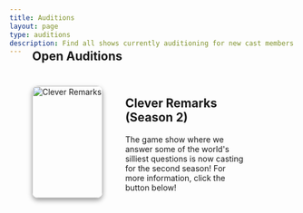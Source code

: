 ```yaml
---
title: Auditions
layout: page
type: auditions
description: Find all shows currently auditioning for new cast members.
---
```


<style>
    hr.has-background-black {
        display: none;
    }

    h1.title {
        display: none;
    }
</style>

<section class="hero" id="featured">
    <div class="hero-body">
        <div class="container">
            <style>
                .box {
                    display: flex;
                    margin: 40px;
                    margin-bottom: -20px;
                }
                .image-featured img {
                    flex: 0 0 50%;
                    border-radius: 10px;
                    box-shadow: 0 4px 8px rgba(0, 0, 0, 0.4);
                    width: 100%;
                    height: auto;
                }
                .content {
                    flex: 0 0 50%;
                    padding: 0 40px;
                    margin-top: 18px;
                }
                h1 {
                    margin-top: -30px;
                }
                .content h2 {
                    margin-top: 0;
                }
                .content p {
                    margin-bottom: 10px;
                }
                .link {
                    display: block;
                    color: blue;
                    text-decoration: underline;
                }
                @media (max-width: 768px) {
                    .box {
                        flex-direction: column;
                        text-align: center;
                    }
                    .image-featured {
                        flex: 0 0 auto;
                        order: 2;
                        margin-bottom: 20px;
                    }
                    .content {
                        flex: 0 0 auto;
                        order: 1;
                        padding: 0;
                    }
                }
            </style>
            <div class="content has-text-centered">
                <h1>Open Auditions</h1>
            </div>
            <div class="box has-background-white-ter">
                <div class="image-featured">
                    <img src="https://cdn.scyted.tv/website-assets/show-banners/clever-remarks.jpg" alt="Clever Remarks">
                </div>
                <div class="content">
                    <h2>Clever Remarks (Season 2)</h2>
                    <p>The game show where we answer some of the world's silliest questions is now casting for the
                        second season! For more information, click the button below!</p>
                    <!-- Google Calendar Appointment Scheduling begin -->
<link href="https://calendar.google.com/calendar/scheduling-button-script.css" rel="stylesheet">
<script src="https://calendar.google.com/calendar/scheduling-button-script.js" async></script>
<script>
(function() {
  var target = document.currentScript;
  window.addEventListener('load', function() {
    calendar.schedulingButton.load({
      url: 'https://calendar.google.com/calendar/appointments/schedules/AcZssZ0zbN5WuTz94PFLlBzkchPcriaSvNnZzt7dGCituSAZUpFFmY0Z3n41Mmr5LagnX8FFIs7DMxSx?gv=true',
      color: '#039BE5',
      label: 'Schedule Audition',
      target,
    });
  });
})();
</script>
<!-- end Google Calendar Appointment Scheduling -->
<!-- Google Calendar Appointment Scheduling begin -->
<link href="https://calendar.google.com/calendar/scheduling-button-script.css" rel="stylesheet">
<script src="https://calendar.google.com/calendar/scheduling-button-script.js" async></script>
<script>
(function() {
  var target = document.currentScript;
  window.addEventListener('load', function() {
    calendar.schedulingButton.load({
      url: 'https://forms.gle/c7gVMRCSTjdKXuoN6',
      color: '#039BE5',
      label: 'Become A Writer',
      target,
    });
  });
})();
</script>
<!-- end Google Calendar Appointment Scheduling -->
                </div>
            </div>
        </div>
    </div>
</section>